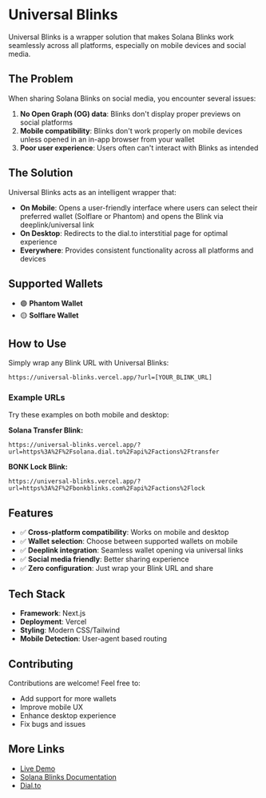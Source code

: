 # Universal Blinks

Universal Blinks is a wrapper solution that makes Solana Blinks work seamlessly across all platforms, especially on mobile devices and social media.

## The Problem

When sharing Solana Blinks on social media, you encounter several issues:

1. **No Open Graph (OG) data**: Blinks don't display proper previews on social platforms
2. **Mobile compatibility**: Blinks don't work properly on mobile devices unless opened in an in-app browser from your wallet
3. **Poor user experience**: Users often can't interact with Blinks as intended

## The Solution

Universal Blinks acts as an intelligent wrapper that:

- **On Mobile**: Opens a user-friendly interface where users can select their preferred wallet (Solflare or Phantom) and opens the Blink via deeplink/universal link
- **On Desktop**: Redirects to the dial.to interstitial page for optimal experience
- **Everywhere**: Provides consistent functionality across all platforms and devices

## Supported Wallets

- 🟣 **Phantom Wallet**
- 🟡 **Solflare Wallet**

## How to Use

Simply wrap any Blink URL with Universal Blinks:

```
https://universal-blinks.vercel.app/?url=[YOUR_BLINK_URL]
```

### Example URLs

Try these examples on both mobile and desktop:

**Solana Transfer Blink:**
```
https://universal-blinks.vercel.app/?url=https%3A%2F%2Fsolana.dial.to%2Fapi%2Factions%2Ftransfer
```

**BONK Lock Blink:**
```
https://universal-blinks.vercel.app/?url=https%3A%2F%2Fbonkblinks.com%2Fapi%2Factions%2Flock
```

## Features

- ✅ **Cross-platform compatibility**: Works on mobile and desktop
- ✅ **Wallet selection**: Choose between supported wallets on mobile
- ✅ **Deeplink integration**: Seamless wallet opening via universal links
- ✅ **Social media friendly**: Better sharing experience
- ✅ **Zero configuration**: Just wrap your Blink URL and share

## Tech Stack

- **Framework**: Next.js
- **Deployment**: Vercel
- **Styling**: Modern CSS/Tailwind 
- **Mobile Detection**: User-agent based routing

## Contributing

Contributions are welcome! Feel free to:

- Add support for more wallets
- Improve mobile UX
- Enhance desktop experience
- Fix bugs and issues

## More Links

- [Live Demo](https://universal-blinks.vercel.app)
- [Solana Blinks Documentation](https://docs.dialect.to/blinks)
- [Dial.to](https://dial.to)
